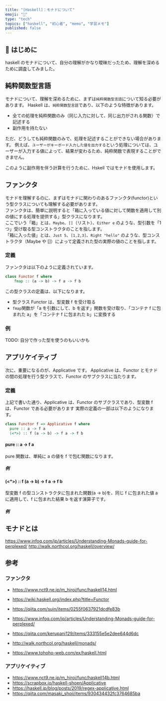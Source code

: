 ```yaml
---
title: "[Haskell]：モナドについて"
emoji: "📓"
type: "tech"
topics: ["haskell", "初心者", "memo", "学習メモ"]
published: false
---
```


## 📖 はじめに

haskell のモナドについて、自分の理解がかなり曖昧だったため、理解を深めるために調査してみました。

## 純粋関数型言語

モナドについて、理解を深めるために、まずは`純粋関数型言語`について知る必要があります。
Haskell は、`純粋関数型言語`であり、以下のような特徴があります。

- 全ての処理を純粋関数のみ（同じ入力に対して、同じ出力がされる関数）で記述する
- 副作用を持たない

ただ、どうしても純粋関数のみで、処理を記述することができない場合があります。
例えば、`ユーザーがキーボード入力した値を出力する`という処理については、ユーザーが入力する値によって、結果が変わるため、純粋関数で表現することができません。

このように副作用を伴う計算を行うために、Hskell ではモナドを使用します。

## ファンクタ

モナドを理解するのに、まずはモナドに関わりのあるファンクタ(functor)という型クラスについても理解する必要があります。  
ファンクタは、簡単に説明すると「箱に入っている値に対して関数を適用して別の値にする処理を提供する」型クラスになります。  
ここでいう「箱」とは、`Maybe`、`[]`（リスト）、`Either e` のような、型引数を「1 つ」受け取る型コンストラクタのことを指します。  
「箱に入った値」とは、`Just 5`、`[1,2,3]`、`Right "hello"` のような、型コンストラクタ（Maybe や []）によって定義された型の実際の値のことを指します。

### 定義

ファンクタは以下のように定義されています。

```haskell
class Functor f where
    fmap :: (a -> b) -> f a -> f b
```

この型クラスの定義は、以下になります。

- 型クラス Functor は、型変数 f を受け取る
- `fmap`関数が「a を引数にして、b を返す」関数を受け取り、「コンテナ f に包まれた a」を「コンテナ f に包まれた b」に変換する

### 例

TODO: 自分で作った型を使うのもいいかも

## アプリケイティブ

次に、重要になるのが、Applicative です。
Applicative は、Functor とモナドの間の処理を行う型クラスで、Functor のサブクラスに当たります。

### 定義

上記で書いた通り、Applicative は、Functor のサブクラスであり、型変数 f は、Functor である必要があります
実際の定義の一部は以下のようになります。

```haskell
class Functor f => Applicative f where
  pure :: a -> f a
  (<*>) :: f (a -> b) -> f a -> f b
```

#### pure :: a -> f a

pure 関数は、単純に a の値を f で包む関数になります。

##### 例

#### (<\*>) :: f (a -> b) -> f a -> f b

型変数 f の型コンストラクタに包まれた関数(a → b)を、同じ f に包まれた値 a に適用して、f に包まれた結果 b を返す演算子です。

##### 例

## モナドとは

https://www.infoq.com/jp/articles/Understanding-Monads-guide-for-perplexed/
http://walk.northcol.org/haskell/overview/

## 参考

### ファンクタ

- https://www.nct9.ne.jp/m_hiroi/func/haskell14.html
- https://wiki.haskell.org/index.php?title=Functor
- https://qiita.com/suin/items/0255f0637921dcdfe83b

- https://www.infoq.com/jp/articles/Understanding-Monads-guide-for-perplexed/
- https://qiita.com/kerupani129/items/333155e5e2dee644d6dc
- http://walk.northcol.org/haskell/monads/
- https://www.tohoho-web.com/ex/haskell.html

### アプリケイティブ

- https://www.nct9.ne.jp/m_hiroi/func/haskell14b.html
- https://scrapbox.io/haskell-shoen/Applicative
- https://haskell.jp/blog/posts/2019/regex-applicative.html
- https://qiita.com/masaki_shoji/items/930434432fc3764685ba
